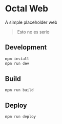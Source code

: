# Octal Web

A simple placeholder web

> Esto no es serio

## Development

```sh
npm install
npm run dev
```

## Build

```
npm run build
```

## Deploy

```sh
npm run deploy
```
